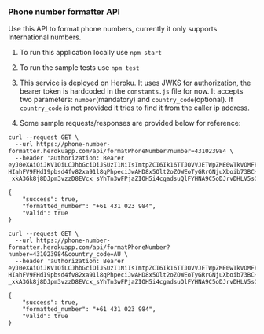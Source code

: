 ### Phone number formatter API

Use this API to format phone numbers, currently it only supports International numbers.

1. To run this application locally use `npm start`

2. To run the sample tests use `npm test`

3. This service is deployed on Heroku. It uses JWKS for authorization, the bearer token is hardcoded in the `constants.js` file for now. It accepts two parameters: `number`(mandatory) and `country_code`(optional). If `country_code` is not provided it tries to find it from the caller ip address. 

4. Some sample requests/responses are provided below for reference:

```
curl --request GET \
  --url https://phone-number-formatter.herokuapp.com/api/formatPhoneNumber?number=431023984 \
  --header 'authorization: Bearer eyJ0eXAiOiJKV1QiLCJhbGciOiJSUzI1NiIsImtpZCI6Ik16TTJOVVJETWpZME0wTkVOMFF5UTBZME1qZENORVV3T0RsQlFqWTFNVGcwTURrMU4wTkJSQSJ9.eyJpc3MiOiJodHRwczovL2RhdWRhaG1hZC5hdXRoMC5jb20vIiwic3ViIjoicnNxdmU3bXVxZFFmWDJsTXhyWklRMnNoVE5kWlhkSnBAY2xpZW50cyIsImF1ZCI6Imh0dHBzOi8vcGhvbmVmb3JtYXR0ZXIvYXBpIiwiaWF0IjoxNTMwMzMwODg2LCJleHAiOjE1MzExOTQ4ODYsImF6cCI6InJzcXZlN211cWRRZlgybE14clpJUTJzaFROZFpYZEpwIiwiZ3R5IjoiY2xpZW50LWNyZWRlbnRpYWxzIn0.iEN-HIahFV9FHdI9pbsd4fv82xa91l8qPhpeciJwAHD8x5Olt2oZOWEoTyGRrGNjuXboib73BCHipG2_8qnuqBs8_Fgrfg_MUzn99T8kA9kwBBNTUUYtn1R7WggqWIUi8eBxTP-_xkA3Gk8j8DJpm3vzzD8EVcx_sYhTn3wFPjaZIOH5i4cgadsuQlFYHNA9C5oDJrvDHLV5sO_oDZxrUvMwazoLaWu3bLcL7HxM4UyXw6LLjvQGYrvLXa2Cd_lfb6m7ROtznVc619Md6w3dl6r2nlLPMa3q91nLHFdrjUWz7ZGhOgIrBWQ7rE74P1HYaR5WYx15HlWHzsLohKQOLQ'
  
{
    "success": true,
    "formatted_number": "+61 431 023 984",
    "valid": true
}
```

```
curl --request GET \
  --url https://phone-number-formatter.herokuapp.com/api/formatPhoneNumber?number=431023984&country_code=AU \
  --header 'authorization: Bearer eyJ0eXAiOiJKV1QiLCJhbGciOiJSUzI1NiIsImtpZCI6Ik16TTJOVVJETWpZME0wTkVOMFF5UTBZME1qZENORVV3T0RsQlFqWTFNVGcwTURrMU4wTkJSQSJ9.eyJpc3MiOiJodHRwczovL2RhdWRhaG1hZC5hdXRoMC5jb20vIiwic3ViIjoicnNxdmU3bXVxZFFmWDJsTXhyWklRMnNoVE5kWlhkSnBAY2xpZW50cyIsImF1ZCI6Imh0dHBzOi8vcGhvbmVmb3JtYXR0ZXIvYXBpIiwiaWF0IjoxNTMwMzMwODg2LCJleHAiOjE1MzExOTQ4ODYsImF6cCI6InJzcXZlN211cWRRZlgybE14clpJUTJzaFROZFpYZEpwIiwiZ3R5IjoiY2xpZW50LWNyZWRlbnRpYWxzIn0.iEN-HIahFV9FHdI9pbsd4fv82xa91l8qPhpeciJwAHD8x5Olt2oZOWEoTyGRrGNjuXboib73BCHipG2_8qnuqBs8_Fgrfg_MUzn99T8kA9kwBBNTUUYtn1R7WggqWIUi8eBxTP-_xkA3Gk8j8DJpm3vzzD8EVcx_sYhTn3wFPjaZIOH5i4cgadsuQlFYHNA9C5oDJrvDHLV5sO_oDZxrUvMwazoLaWu3bLcL7HxM4UyXw6LLjvQGYrvLXa2Cd_lfb6m7ROtznVc619Md6w3dl6r2nlLPMa3q91nLHFdrjUWz7ZGhOgIrBWQ7rE74P1HYaR5WYx15HlWHzsLohKQOLQ'
  
{
    "success": true,
    "formatted_number": "+61 431 023 984",
    "valid": true
}
```
